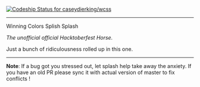 [ ![Codeship Status for caseydierking/wcss](https://app.codeship.com/projects/2824e4d0-accd-0136-7476-3a0d14b51224/status?branch=master)](https://app.codeship.com/projects/309450)

---

Winning Colors Splish Splash

*The unofficial official Hacktoberfest Horse.*

Just a bunch of ridiculousness rolled up in this one.

---

**Note**: If a bug got you stressed out, let splash help take away the anxiety. If you have an old PR please sync it with actual version of master to fix conflicts !

